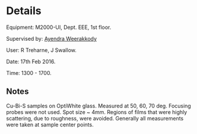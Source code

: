 <h1>Details</h1>

Equipment: M2000-UI, Dept. EEE, 1st floor.


Supervised by: <a href="mailto:sgdweera@liverpool.ac.uk">Ayendra Weerakkody</a>

User: R Treharne, J Swallow.

Date: 17th Feb 2016.

Time: 1300 - 1700.

<h2>Notes</h2>

Cu-Bi-S samples on OptiWhite glass. Measured at 50, 60, 70 deg. Focusing probes were not used. Spot size ~ 4mm. Regions of films that were highly scattering, due to roughness, were avoided. Generally all measurements were taken at sample center points.
